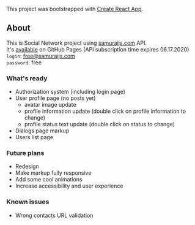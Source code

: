 This project was bootstrapped with [Create React App](https://github.com/facebook/create-react-app).

## About

This is Social Network project using [samuraijs.com](https://social-network.samuraijs.com) API.  
It's [available](https://valooford.github.io/it-kam-social-network) on GitHub Pages (API subscription time expires 06.17.2020)  
`login`: free@samuraijs.com  
`password`: free

### What's ready

+ Authorization system (including login page)
+ User profile page (no posts yet)
  + avatar image update
  + profile information update (double click on profile information to change)
  + profile status text update (double click on status to change)
+ Dialogs page markup
+ Users list page

### Future plans

+ Redesign
+ Make markup fully responsive
+ Add some cool animations
+ Increase accessibility and user experience

### Known issues

+ Wrong contacts URL validation
